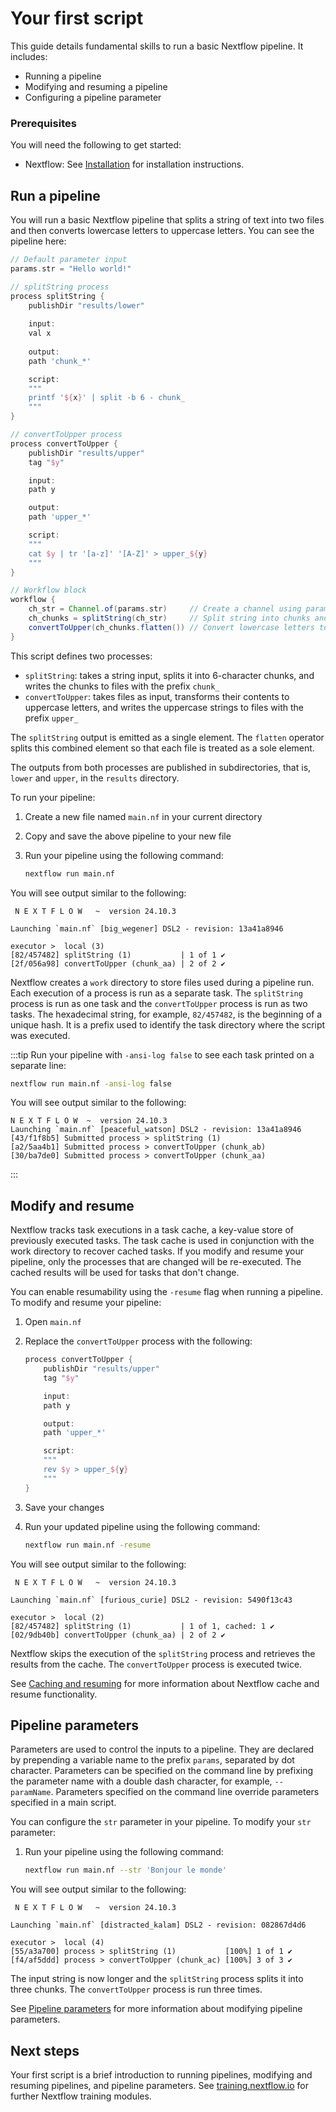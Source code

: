 # Your first script

This guide details fundamental skills to run a basic Nextflow pipeline. It includes:

- Running a pipeline
- Modifying and resuming a pipeline
- Configuring a pipeline parameter

<h3>Prerequisites</h3>

You will need the following to get started:

- Nextflow: See [Installation][install-page] for installation instructions.

## Run a pipeline

You will run a basic Nextflow pipeline that splits a string of text into two files and then converts lowercase letters to uppercase letters. You can see the pipeline here:

```groovy
// Default parameter input
params.str = "Hello world!"

// splitString process
process splitString {
    publishDir "results/lower"
    
    input:
    val x
    
    output:
    path 'chunk_*'

    script:
    """
    printf '${x}' | split -b 6 - chunk_
    """
}

// convertToUpper process
process convertToUpper {
    publishDir "results/upper"
    tag "$y"

    input:
    path y

    output:
    path 'upper_*'

    script:
    """
    cat $y | tr '[a-z]' '[A-Z]' > upper_${y}
    """
}

// Workflow block
workflow {
    ch_str = Channel.of(params.str)     // Create a channel using parameter input
    ch_chunks = splitString(ch_str)     // Split string into chunks and create a named channel
    convertToUpper(ch_chunks.flatten()) // Convert lowercase letters to uppercase letters
}
```

This script defines two processes:

- `splitString`: takes a string input, splits it into 6-character chunks, and writes the chunks to files with the prefix `chunk_`
- `convertToUpper`: takes files as input, transforms their contents to uppercase letters, and writes the uppercase strings to files with the prefix `upper_`

The `splitString` output is emitted as a single element. The `flatten` operator splits this combined element so that each file is treated as a sole element.

The outputs from both processes are published in subdirectories, that is, `lower` and `upper`, in the `results` directory.

To run your pipeline:

1. Create a new file named `main.nf` in your current directory
2. Copy and save the above pipeline to your new file
3. Run your pipeline using the following command:

    ```bash
    nextflow run main.nf
    ```

You will see output similar to the following:

```console
 N E X T F L O W   ~  version 24.10.3

Launching `main.nf` [big_wegener] DSL2 - revision: 13a41a8946

executor >  local (3)
[82/457482] splitString (1)           | 1 of 1 ✔
[2f/056a98] convertToUpper (chunk_aa) | 2 of 2 ✔
```

Nextflow creates a `work` directory to store files used during a pipeline run. Each execution of a process is run as a separate task. The `splitString` process is run as one task and the `convertToUpper` process is run as two tasks. The hexadecimal string, for example, `82/457482`, is the beginning of a unique hash. It is a prefix used to identify the task directory where the script was executed.

:::tip
Run your pipeline with `-ansi-log false` to see each task printed on a separate line:

```bash
nextflow run main.nf -ansi-log false
```

You will see output similar to the following:

```console
N E X T F L O W  ~  version 24.10.3
Launching `main.nf` [peaceful_watson] DSL2 - revision: 13a41a8946
[43/f1f8b5] Submitted process > splitString (1)
[a2/5aa4b1] Submitted process > convertToUpper (chunk_ab)
[30/ba7de0] Submitted process > convertToUpper (chunk_aa)
```

::: 

## Modify and resume

Nextflow tracks task executions in a task cache, a key-value store of previously executed tasks. The task cache is used in conjunction with the work directory to recover cached tasks. If you modify and resume your pipeline, only the processes that are changed will be re-executed. The cached results will be used for tasks that don't change.

You can enable resumability using the `-resume` flag when running a pipeline. To modify and resume your pipeline:

1. Open `main.nf`
2. Replace the `convertToUpper` process with the following:

    ```groovy
    process convertToUpper {
        publishDir "results/upper"
        tag "$y"

        input:
        path y

        output:
        path 'upper_*'

        script:
        """
        rev $y > upper_${y}
        """
    }
    ```

3. Save your changes
4. Run your updated pipeline using the following command:

    ```bash
    nextflow run main.nf -resume
    ```

You will see output similar to the following:

```console
 N E X T F L O W   ~  version 24.10.3

Launching `main.nf` [furious_curie] DSL2 - revision: 5490f13c43

executor >  local (2)
[82/457482] splitString (1)           | 1 of 1, cached: 1 ✔
[02/9db40b] convertToUpper (chunk_aa) | 2 of 2 ✔
```

Nextflow skips the execution of the `splitString` process and retrieves the results from the cache. The `convertToUpper` process is executed twice.

See [Caching and resuming][cache-resume-page] for more information about Nextflow cache and resume functionality. 

## Pipeline parameters

Parameters are used to control the inputs to a pipeline. They are declared by prepending a variable name to the prefix `params`, separated by dot character. Parameters can be specified on the command line by prefixing the parameter name with a double dash character, for example, `--paramName`. Parameters specified on the command line override parameters specified in a main script.

You can configure the `str` parameter in your pipeline. To modify your `str` parameter:

1. Run your pipeline using the following command:

    ```bash
    nextflow run main.nf --str 'Bonjour le monde'
    ```

You will see output similar to the following:

```console
 N E X T F L O W   ~  version 24.10.3

Launching `main.nf` [distracted_kalam] DSL2 - revision: 082867d4d6

executor >  local (4)
[55/a3a700] process > splitString (1)           [100%] 1 of 1 ✔
[f4/af5ddd] process > convertToUpper (chunk_ac) [100%] 3 of 3 ✔
```

The input string is now longer and the `splitString` process splits it into three chunks. The `convertToUpper` process is run three times.

See [Pipeline parameters][cli-params] for more information about modifying pipeline parameters.

<h2>Next steps</h2>

Your first script is a brief introduction to running pipelines, modifying and resuming pipelines, and pipeline parameters. See [training.nextflow.io](https://training.nextflow.io/) for further Nextflow training modules.

[cache-resume-page]: /nextflow_docs/nextflow_repo/docs/cache-and-resume.md
[cli-params]: /nextflow_docs/nextflow_repo/docs/cli.md#pipeline-parameters
[install-page]: /nextflow_docs/nextflow_repo/docs/install
